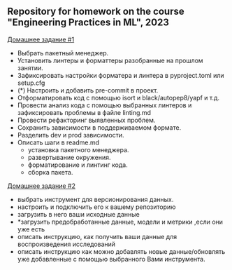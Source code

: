 ## Repository for homework on the course "Engineering Practices in ML", 2023

[Домашнее задание #1](https://github.com/rollinea/hse-engineering-practices/tree/main/ep_hw1)
- Выбрать пакетный менеджер.
- Установить линтеры и форматтеры разобранные на прошлом занятии.
- Зафиксировать настройки форматера и линтера в pyproject.toml или setup.cfg
- (*) Настроить и добавить pre-commit в проект.
- Отформатировать код с помощью isort и black/autopep8/yapf и т.д.
- Провести анализ кода с помощью выбранных линтеров и зафиксировать проблемы в файле linting.md
- Провести рефакторинг выявленных проблем.
- Сохранить зависимости в поддерживаемом формате.
- Разделить dev и prod зависимости.
- Описать шаги в readme.md
   - установка пакетного менеджера.
   - развертывание окружения.
   - форматирование и линтинг кода.
   - сборка пакета.
     
[Домашнее задание #2](https://github.com/rollinea/hse-engineering-practices/tree/main/ep_hw2)
- выбрать инструмент для версионирования данных. 
- настроить и подключить его к вашему репозиторию
- загрузить в него ваши исходные данные
- *загрузить предобработанные данные, модели и метрики ,если они уже есть
- описать инструкцию, как получить ваши данные для воспроизведения исследований 
- описать инструкцию как можно добавлять новые данные/обновлять уже добавленные с помощью выбранного Вами инструмента.
